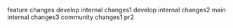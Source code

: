feature changes
develop internal changes1 
develop internal changes2
main internal changes3
community changes1
pr2
